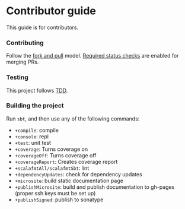 # Contributor guide

This guide is for contributors.

### Contributing

Follow the [fork and pull](https://help.github.com/articles/using-pull-requests/) model.
[Required status checks](https://help.github.com/en/github/administering-a-repository/about-required-status-checks) are enabled for merging PRs.

### Testing
This project follows [TDD](https://en.wikipedia.org/wiki/Test-driven_development).

### Building the project
Run `sbt`, and then use any of the following commands:
 * `+compile`: compile
 * `+console`: repl
 * `+test`: unit test
 * `+coverage`: Turns coverage on
 * `+coverageOff`: Turns coverage off
 * `+coverageReport`: Creates coverage report
 * `+scalafmtAll/scalafmtSbt`: lint
 * `+dependencyUpdates`: check for dependency updates
 * `+microsite`: build static documentation page
 * `+publishMicrosite`: build and publish documentation to gh-pages (proper ssh keys must be set up)
 * `+publishSigned`: publish to sonatype
